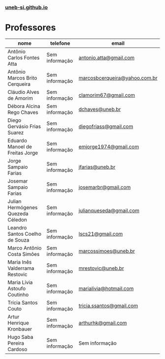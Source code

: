 ### [uneb-si.github.io](https://uneb-si.github.io)
# Professores


|nome|telefone|email|
|--- |--- |--- |
|Antônio Carlos Fontes Atta|Sem informação|antonio.atta@gmail.com|
|Antônio Marcos Brito Cerqueira|Sem informação|marcosbcerqueira@yahoo.com.br|
|Cláudio Alves de Amorim|Sem informação|clamorim67@gmail.com|
|Débora Alcina Rego Chaves|Sem informação|dchaves@uneb.br|
|Diego Gervásio Frias Suarez|Sem informação|diegofriass@gmail.com|
|Eduardo Manoel de Freitas Jorge|Sem informação|emjorge1974@gmail.com|
|Jorge Sampaio Farias|Sem informação|jfarias@uneb.br|
|Josemar Sampaio Farias|Sem informação|josemarbr@gmail.com|
|Julian Hermógenes Quezeda Céledon|Sem informação|julianqueseda@gmail.com|
|Leandro Santos Coelho de Souza|Sem informação|lscs21@gmail.com|
|Marco Antônio Costa Simões|Sem informação|marcossimoes@uneb.br|
|Maria Inês Valderrama Restovic|Sem informação|mrestovic@uneb.br|
|Maria Lívia Astoufo Coutinho|Sem informação|marialivia@hotmail.com|
|Trícia Santos Couto|Sem informação|tricia.ssantos@gmail.com|
|Artur Henrique Kronbauer|Sem informação|arthurhk@gmail.com|
|Hugo Saba Pereira Cardoso|Sem informação|Sem informação|
